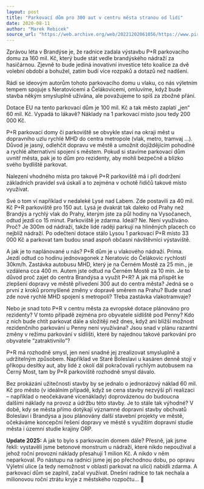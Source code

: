```yaml
---
layout: post
title: "Parkovací dům pro 300 aut v centru města stranou od lidí"
date: 2020-08-11
author: "Marek Rebicek"
source_url: "https://web.archive.org/web/20221202061056/https://www.piratibrandys.cz/clanek/2020-08-11-parkovaci-dum-pro-300-aut-v-centru-mesta-stranou-od-lidi"
---
```

Zprávou léta v Brandýse je, že radnice zadala výstavbu P+R parkovacího domu za 160 mil. Kč, který bude stát vedle brandýského nádraží za hasičárnou. Zjevně to bude jediná inovativní investice této koalice za dvě volební období a bohužel, zatím budí více rozpaků a dotazů než nadšení.

Rádi se ideovým autorům tohoto parkovacího domu u vlaku, co nás výletním tempem spojuje s Neratovicemi a Čelákovicemi, omluvíme, když bude stavba někým smysluplně užívána, ale považujeme to spíš za zbožné přání.

Dotace EU na tento parkovací dům je 100 mil. Kč a tak město zaplatí „jen“ 60 mil. Kč. Vypadá to lákavě? Náklady na 1 parkovací místo jsou tedy 200 000 Kč.

P+R parkovací domy či parkoviště se obvykle staví na okraji měst u dopravního uzlu rychlé MHD do centra metropole (vlak, metro, tramvaj …). Důvod je jasný, odlehčit dopravu ve městě a umožnit dojíždějícím pohodlné a rychlé alternativní spojení s městem. Pokud si stavíme parkovací dům uvnitř města, pak je to dům pro rezidenty, aby mohli bezpečně a blízko svého bydliště parkovat.

Nalezení vhodného místa pro takové P+R parkoviště má i při dodržení základních pravidel svá úskalí a to zejména v ochotě řidičů takové místo využívat.

Své o tom ví například v nedaleké Lysé nad Labem. Zde postavili za 40 mil. Kč P+R parkoviště pro 150 aut. Lysá je dvakrát tak daleko od Prahy než Brandýs a rychlý vlak do Prahy, kterým jste za půl hodiny na Vysočanech, odtud jezdí co 15 minut. Parkoviště je zdarma. Ideál? Ne. Není využíváno. Proč? Je 300m od nádraží, takže lidé raději parkují na hliněných placech co nejblíž nádraží. Po odečtení dotace stálo Lysou 1 parkovací P+R místo 33 000 Kč a parkovat tam budou snad aspoň občasní návštěvníci výstaviště.

A jak je to naplánované u nás? P+R dům je u vlakového nádraží. Prima. Jezdí odtud co hodinu jednovagonek z Neratovic do Čelákovic rychlostí 30km/h. Zastávka autobusu MHD, který je na Černém Mostě za 25 min., je vzdálena cca 400 m. Autem jste odtud na Černém Mostě za 10 min. Je to důvod proč zajet do centra Brandýsa a využít P+R? A jak má přispět ke zlepšení dopravy ve městě přivedení 300 aut do centra města? Jedná se o první z kroků promyšlené změny v dopravě směrem na Prahu? Bude snad zde nové rychlé MHD spojení s metropolí? Třeba zastávka vlakotramvaje?

Nebo je snad toto P+R v centru města za evropské dotace plánováno pro rezidenty? V tomto případě zejména pro obyvatele sídliště pod Penny? Kdo z nich bude chtít parkovat dále a složitěji než dnes, když ani bližší možnost rezidenčního parkování u Penny není využívána? Jsou snad v plánu razantní změny v režimu parkování v sídlišti, které by najednou takové parkování pro obyvatele “zatraktivnilo”?

P+R má rozhodně smysl, jen není snadné jej zrealizovat smysluplně a udržitelným způsobem. Například ve Staré Boleslavi u kasáren denně stojí v příkopu desítky aut, aby lidé z okolí dál pokračovali rychlým autobusem na Černý Most, tam by P+R parkoviště rozhodně smysl dávalo.

Bez prokázání užitečnosti stavby by se jednalo o jednorázový náklad 60 mil. Kč pro město (v ideálním případě, když se cena stavby nezvýší při realizaci – například o neočekávané vícenáklady) doprovázenou do budoucna dalšími náklady na provoz a údržbu této stavby. Je to stále tak výhodné? V době, kdy se města přímo dotýkají významné dopravní stavby obchvatů Boleslavi i Brandýsa a jsou plánovány další stavební projekty ve městě, očekáváme koncepční řešení dopravy ve městě s využitím dopravní studie města i územní studie krajiny ORP.

**Update 2025:** A jak to bylo s parkovacím domem dále? Přesně, jak jsme řekli: vystavěli jsme betonové monstrum u nádraží, které nikdo nepoužíval a jehož roční provozní náklady přesahují 1 milion Kč. A nikdo v něm neparkoval. Po nástupu na radnici jsme jej po přechodnou dobu, po opravu Výletní ulice (a tedy nemožnost v oblasti parkovat na ulici) nabídli zdarma.  A parkovací dům se zaplnil, začal využívat. Dnešní radnice to tak nechala a milionovou roční ztrátu kryje z městského rozpočtu... 🙁
